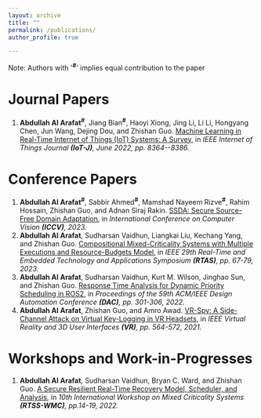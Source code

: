 ```yaml
---
layout: archive
title: ""
permalink: /publications/
author_profile: true

---
```

Note: Authors with '<b><sup>#</sup></b>' implies equal contribution to the paper

Journal Papers
======

1. **Abdullah Al Arafat**<b><sup>#</sup></b>,  Jiang Bian<b><sup>#</sup></b>, Haoyi Xiong, Jing Li, Li Li, Hongyang Chen, Jun Wang, Dejing Dou, and Zhishan Guo. [Machine Learning in Real-Time Internet of Things (IoT) Systems: A Survey](https://ieeexplore.ieee.org/document/9739684), in *IEEE Internet of Things Journal **(IoT-J)**, June 2022, pp. 8364--8386.*


Conference Papers
======
1. **Abdullah Al Arafat**<b><sup>#</sup></b>, Sabbir Ahmed<b><sup>#</sup></b>, Mamshad Nayeem Rizve<b><sup>#</sup></b>, Rahim Hossain, Zhishan Guo, and Adnan Siraj Rakin. [SSDA: Secure Source-Free Domain Adaptation](), in *International Conference on Computer Vision **(ICCV)**, 2023.*
1. **Abdullah Al Arafat**, Sudharsan Vaidhun, Liangkai Liu, Kechang Yang, and Zhishan Guo. [Compositional Mixed-Criticality Systems with Multiple Executions and Resource-Budgets Model](https://abdullahaarafat.github.io/files/2023RTAS__MC_Budget.pdf), in *IEEE 29th Real-Time and Embedded Technology and Applications Symposium **(RTAS)**, pp. 67-79, 2023.*
1. **Abdullah Al Arafat**, Sudharsan Vaidhun, Kurt M. Wilson, Jinghao Sun, and Zhishan Guo. [Response Time Analysis for Dynamic Priority Scheduling in ROS2](https://dl.acm.org/doi/abs/10.1145/3489517.3530447), in *Proceedings of the 59th ACM/IEEE Design Automation Conference **(DAC)**, pp. 301-306, 2022.*
1. **Abdullah Al Arafat**, Zhishan Guo, and Amro Awad. [VR-Spy: A Side-Channel Attack on Virtual Key-Logging in VR Headsets](https://abdullahaarafat.github.io/files/2021VR__VRSpy.pdf), in *IEEE Virtual Reality and 3D User Interfaces **(VR)**, pp. 564-572, 2021.*

Workshops and Work-in-Progresses
======
1. **Abdullah Al Arafat**, Sudharsan Vaidhun, Bryan C. Ward, and Zhishan Guo. [A Secure Resilient Real-Time Recovery Model, Scheduler, and Analysis](https://abdullahaarafat.github.io/files/2022WMC__SR3.pdf), in *10th International Workshop on Mixed Criticality Systems **(RTSS-WMC)**, pp.14-19, 2022.*
